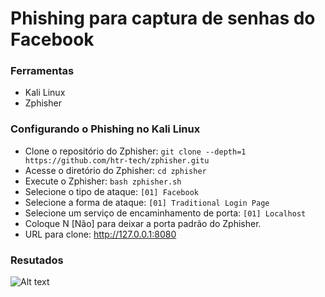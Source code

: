 # Phishing para captura de senhas do Facebook

### Ferramentas

- Kali Linux
- Zphisher

### Configurando o Phishing no Kali Linux

- Clone o repositório do Zphisher: ``` git clone --depth=1 https://github.com/htr-tech/zphisher.gitu ```
- Acesse o diretório do Zphisher: ``` cd zphisher ```
- Execute o Zphisher: ``` bash zphisher.sh ```
- Selecione o tipo de ataque: ``` [01] Facebook  ```
- Selecione a forma de ataque: ``` [01] Traditional Login Page  ```
- Selecione um serviço de encaminhamento de porta: ``` [01] Localhost  ```
- Coloque N [Não] para deixar a porta padrão do Zphisher.
- URL para clone: http://127.0.0.1:8080

### Resutados

![Alt text](./passwd.png "Optional title")
